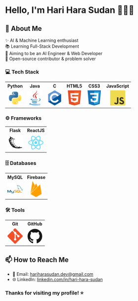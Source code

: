 # Hello, I'm Hari Hara Sudan 👨🏻‍💻

###

## 🌱 About Me

✨ AI & Machine Learning enthusiast  
📚 Learning Full-Stack Development  
🎯 Aiming to be an AI Engineer & Web Developer  
🎲 Open-source contributor & problem solver

###

### 💻 Tech Stack

<table style="width: 100%; table-layout: fixed;">
  <tr align="center">
    <th>Python</th>
    <th>Java</th>
    <th>C</th>
    <th>HTML5</th>
    <th>CSS3</th>
    <th>JavaScript</th>
  </tr>
  <tr align="center">
    <td><img src="https://github.com/devicons/devicon/blob/master/icons/python/python-original.svg" title="Python" alt="Python" height="50" width="50" /></td>
    <td><img src="https://github.com/devicons/devicon/blob/master/icons/java/java-original.svg" title="Java" alt="Java" height="50" width="50" /></td>
    <td><img src="https://github.com/devicons/devicon/blob/master/icons/c/c-original.svg" title="C" alt="C" height="50" width="50" /></td>
    <td><img src="https://github.com/devicons/devicon/blob/master/icons/html5/html5-original.svg" title="HTML5" alt="HTML5" height="50" width="50" /></td>
    <td><img src="https://github.com/devicons/devicon/blob/master/icons/css3/css3-original.svg" title="CSS3" alt="CSS3" height="50" width="50" /></td>
    <td><img src="https://github.com/devicons/devicon/blob/master/icons/javascript/javascript-original.svg" title="JavaScript" alt="JavaScript" height="50" width="50" /></td>
  </tr>
</table>

###

### ⚙️ Frameworks

<table style="width: 100%; table-layout: fixed;">
  <tr align="center">
    <th>Flask</th>
    <th>ReactJS</th>
  </tr>
  <tr align="center">
    <td><img src="https://github.com/devicons/devicon/blob/master/icons/flask/flask-original.svg" title="Flask" alt="Flask" height="50" width="50" /></td>
    <td><img src="https://github.com/devicons/devicon/blob/master/icons/react/react-original.svg" title="ReactJS" alt="ReactJS" height="50" width="50" /></td>
  </tr>
</table>

###

### 🗄️ Databases

<table style="width: 100%; table-layout: fixed;">
  <tr align="center">
    <th>MySQL</th>
    <th>Firebase</th>
  </tr>
  <tr align="center">
    <td><img src="https://github.com/devicons/devicon/blob/master/icons/mysql/mysql-original-wordmark.svg" title="MySQL" alt="MySQL" height="50" width="50" /></td>
    <td><img src="https://github.com/devicons/devicon/blob/master/icons/firebase/firebase-plain.svg" title="Firebase" alt="Firebase" height="50" width="50" /></td>
  </tr>
</table>

###

### 🛠️ Tools

<table style="width: 100%; table-layout: fixed;">
  <tr align="center">
    <th>Git</th>
    <th>GitHub</th>
  </tr>
  <tr align="center">
    <td><img src="https://github.com/devicons/devicon/blob/master/icons/git/git-original.svg" title="Git" alt="Git" height="50" width="50" /></td>
    <td><img src="https://github.com/devicons/devicon/blob/master/icons/github/github-original.svg" title="GitHub" alt="GitHub" height="50" width="50" /></td>
  </tr>
</table>

###

## 📫 How to Reach Me

- 📧 Email: [hariharasudan.dev@gmail.com](mailto:hariharasudan.dev@gmail.com)
- 🌐 LinkedIn: [linkedin.com/in/hari-hara-sudan](https://www.linkedin.com/in/hari-hara-sudan/)

###

### Thanks for visiting my profile! ⭐
